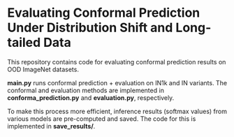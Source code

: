 # Evaluating Conformal Prediction Under Distribution Shift and Long-tailed Data

This repository contains code for evaluating conformal prediction results on OOD ImageNet datasets. 

**main.py** runs conformal prediction + evaluation on IN1k and IN variants. The conformal and evaluation methods are implemented in **conforma_prediction.py** and **evaluation.py**, respectively.

To make this process more efficient, inference results (softmax values) from various models are pre-computed and saved. The code for this is implemented in **save_results/**.  
